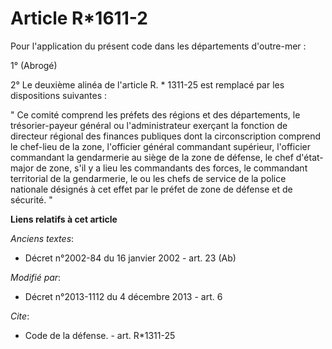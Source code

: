 # Article R*1611-2

Pour l'application du présent code dans les départements d'outre-mer : 

1° (Abrogé) 

2° Le deuxième alinéa de l'article R. * 1311-25 est remplacé par les dispositions suivantes : 

" Ce comité comprend les préfets des régions et des départements, le trésorier-payeur général ou l'administrateur exerçant la
fonction de directeur régional des finances publiques dont la circonscription comprend le chef-lieu de la zone, l'officier
général commandant supérieur, l'officier commandant la gendarmerie au siège de la zone de défense, le chef d'état-major de
zone, s'il y a lieu les commandants des forces, le commandant territorial de la gendarmerie, le ou les chefs de service de la
police nationale désignés à cet effet par le préfet de zone de défense et de sécurité. "

**Liens relatifs à cet article**

_Anciens textes_:

  - Décret n°2002-84 du 16 janvier 2002 - art. 23 (Ab)

_Modifié par_:

  - Décret n°2013-1112 du 4 décembre 2013 - art. 6

_Cite_:

  - Code de la défense. - art. R*1311-25
